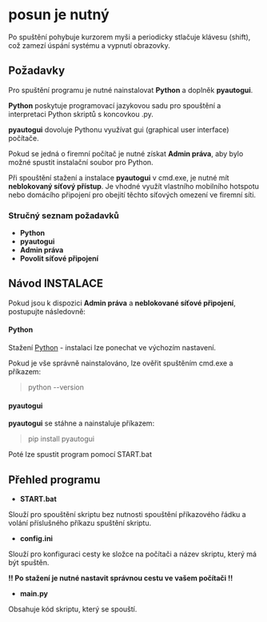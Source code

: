 # posun je nutný
Po spuštění pohybuje kurzorem myši a periodicky stlačuje klávesu (shift), což zamezí úspání systému a vypnutí obrazovky.

## Požadavky
Pro spuštění programu je nutné nainstalovat **Python** a doplněk **pyautogui**.

 **Python** poskytuje programovací jazykovou sadu pro spouštění a interpretaci Python skriptů s koncovkou .py.
 
 **pyautogui** dovoluje Pythonu využívat gui (graphical user interface) počítače.

Pokud se jedná o firemní počítač je nutné získat **Admin práva**, aby bylo možné spustit instalační soubor pro Python.

Při spouštění stažení a instalace **pyautogui** v cmd.exe, je nutné mít **neblokovaný síťový přístup**. Je vhodné využít vlastního mobilního hotspotu nebo domácího připojení pro obejití těchto síťových omezení ve firemní síti.

### Stručný seznam požadavků
- **Python**
- **pyautogui**
- **Admin práva**
- **Povolit síťové připojení**

## Návod INSTALACE
Pokud jsou k dispozici **Admin práva** a **neblokované síťové připojení**, postupujte následovně:

#### Python

Stažení [Python](https://www.python.org/downloads/) - instalaci lze ponechat ve výchozím nastavení.

Pokud je vše správně nainstalováno, lze ověřit spuštěním cmd.exe a příkazem:

>python --version

#### pyautogui

**pyautogui** se stáhne a nainstaluje příkazem:

>pip install pyautogui

Poté lze spustit program pomocí START.bat

## Přehled programu

- **START.bat**

Slouží pro spouštění skriptu bez nutnosti spouštění příkazového řádku a volání příslušného příkazu spuštění skriptu.

- **config.ini**

Slouží pro konfiguraci cesty ke složce na počítači a název skriptu, který má být spuštěn.

**!! Po stažení je nutné nastavit správnou cestu ve vašem počítači !!**

- **main.py**

Obsahuje kód skriptu, který se spouští.